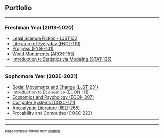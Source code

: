 ## Portfolio

---

### Freshman Year (2019-2020) 

- [Legal Science Fiction - LJST132](/legal_science_fiction.md)
- [Literature of Everyday (ENGL-119)](/everyday_lit.md)
- [Progress (FYSE-101)](/progress.md)
- [World Monuments (ARCH-153)](/world_mon.pdf)
- [Introduction to Statistics via Modeling (STAT-135)](/stat135.md)

---

### Sophomore Year (2020-2021)

- [Social Movements and Change (LJST-231)](http://example.com/)
- [Introduction to Economics (ECON-111)](http://example.com/)
- [Economics and Psychology (ECON-207)](http://example.com/)
- [Computer Systems (COSC-171)](http://example.com/)
- [Apocalyptic Literature (RELI-265)](http://example.com/)
- [Probability and Computing (COSC-223)](http://example.com/)

---



---
<p style="font-size:11px">Page template forked from <a href="https://github.com/evanca/quick-portfolio">evanca</a></p>
<!-- Remove above link if you don't want to attibute -->
